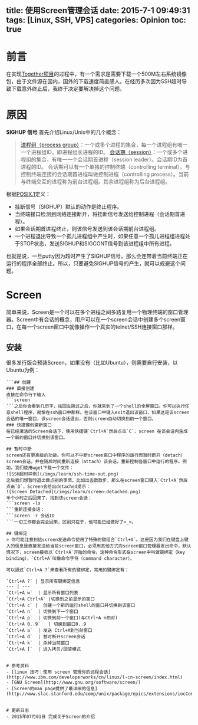 title: 使用Screen管理会话
date: 2015-7-1 09:49:31
tags: [Linux, SSH, VPS]
categories: Opinion
toc: true
---
# 前言
在实现[Together项目](http://xuanwo.org/2015/06/30/together-project/)的过程中，有一个需求是需要下载一个500M左右系统镜像包，由于文件源在国内，国外的下载速度简直感人。在经历多次因为SSH超时导致下载意外终止后，我终于决定要解决掉这个问题。

<!-- more -->

# 原因
**SIGHUP 信号**
首先介绍Linux/Unix中的几个概念：
> [进程组（process group）]()：一个或多个进程的集合，每一个进程组有唯一一个进程组ID，即进程组长进程的ID。
> [会话期（session）]()：一个或多个进程组的集合，有唯一一个会话期首进程（session leader）。会话期ID为首进程的ID。
> 会话期可以有一个单独的控制终端（controlling terminal）。与控制终端连接的会话期首进程叫做控制进程（controlling process）。当前与终端交互的进程称为前台进程组。其余进程组称为后台进程组。

根据[POSIX.1](https://zh.wikipedia.org/wiki/POSIX)定义：
- 挂断信号（SIGHUP）默认的动作是终止程序。
- 当终端接口检测到网络连接断开，将挂断信号发送给控制进程（会话期首进程）。
- 如果会话期首进程终止，则该信号发送到该会话期前台进程组。
- 一个进程退出导致一个孤儿进程组中产生时，如果任意一个孤儿进程组进程处于STOP状态，发送SIGHUP和SIGCONT信号到该进程组中所有进程。

也就是说，一旦putty因为超时产生了SIGHUP信号，那么会连带着当前终端正在运行的程序全部终止。所以，只要避免SIGHUP信号的产生，就可以规避这个问题。

# Screen
简单来说，Screen是一个可以在多个进程之间多路复用一个物理终端的窗口管理器。Screen中有会话的概念，用户可以在一个screen会话中创建多个screen窗口，在每一个screen窗口中就像操作一个真实的telnet/SSH连接窗口那样。
## 安装
很多发行版会预装Screen，如果没有（比如Ubuntu），则需要自行安装，以Ubuntu为例：
```sudo apt-get install screen
```## 创建
### 直接创建
直接在命令行下输入
```screen
```之后你会看到几页字，按回车跳过之后，你就来到了一个shell的全屏窗口。你可以执行任意shell程序，就像在ssh窗口中那样。在该窗口中键入exit退出该窗口，如果这是该screen会话的唯一窗口，该screen会话退出，否则screen自动切换到前一个窗口。
### 快捷键创建新窗口
在已经激活的Screen会话下，使用快捷键`Ctrl+A`然后点击`C`，screen 在该会话内生成一个新的窗口并切换到该窗口。

## 暂时中断
screen还有更高级的功能。你可以不中断screen窗口中程序的运行而暂时断开（detach）screen会话，并在随后时间重新连接（attach）该会话，重新控制各窗口中运行的程序。例如，我们使用wget下载一个文件：
![SSH超时样例](/imgs/learn/ssh-time-out.png)
之后我们想暂时退出做点别的事情，比如出去散散步，那么在screen窗口键入`Ctrl+A`然后点击`D`，Screen会给出detached提示：
![Screen Detached](/imgs/learn/screen-detached.png)
半个小时之后回来了，找到该screen会话：
```screen -ls
```重新连接会话：
```screen -r 会话ID
```一切工作都会完全回来，区别只在于，他可能已经做好了>_<。

## 键绑定
> 你可能注意到给screen发送命令使用了特殊的键组合`Ctrl+A`。这是因为我们在键盘上键入的信息是直接发送给当前screen窗口，必须用其他方式向screen窗口管理器发出命令，默认情况下，screen接收以`Ctrl+A`开始的命令。这种命令形式在screen中叫做键绑定（key binding），`Ctrl+A`叫做命令字符（command character）。

可以通过`Ctrl+A ?`来查看所有的键绑定，常用的键绑定有：

`Ctrl+A ?` | 显示所有键绑定信息
--- | ---
`Ctrl+A w`  | 显示所有窗口列表
`Ctrl+A Ctrl+A` |切换到之前显示的窗口
`Ctrl+A c` |  创建一个新的运行shell的窗口并切换到该窗口
`Ctrl+A n`  | 切换到下一个窗口
`Ctrl+A p`  | 切换到前一个窗口(与Ctrl+A n相对)
`Ctrl+A 0..9`   | 切换到窗口0..9
`Ctrl+A a`  | 发送 Ctrl+A到当前窗口
`Ctrl+A d`  | 暂时断开screen会话
`Ctrl+A k`  | 杀掉当前窗口
`Ctrl+A [`  | 进入拷贝/回滚模式


# 参考资料
- [linux 技巧：使用 screen 管理你的远程会话](http://www.ibm.com/developerworks/cn/linux/l-cn-screen/index.html)
- [GNU Screen](http://www.gnu.org/software/screen/)
- [Screen的man page提供了最详细的信息](http://www.slac.stanford.edu/comp/unix/package/epics/extensions/iocConsole/screen.1.html)


# 更新日志
- 2015年07月01日 完成关于Screen的介绍